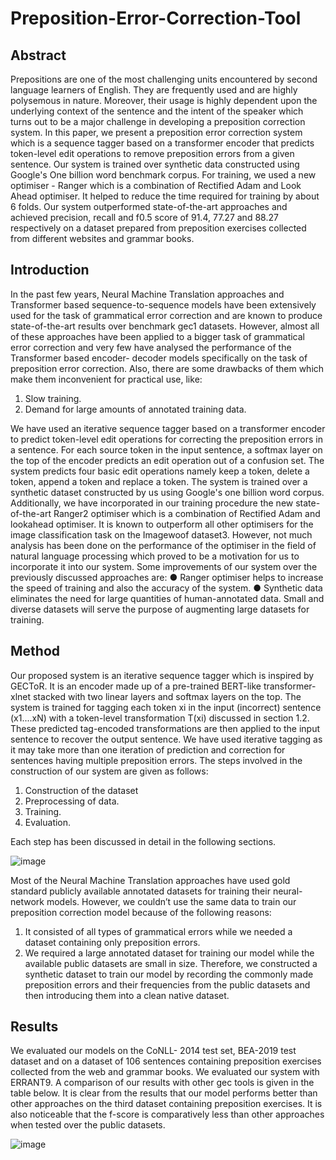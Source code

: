 # Preposition-Error-Correction-Tool

## Abstract

Prepositions are one of the most challenging units encountered by second language learners of English. They are
frequently used and are highly polysemous in nature. Moreover, their usage is highly dependent upon the underlying
context of the sentence and the intent of the speaker which turns out to be a major challenge in developing a
preposition correction system. In this paper, we present a preposition error correction system which is a sequence
tagger based on a transformer encoder that predicts token-level edit operations to remove preposition errors from a
given sentence. Our system is trained over synthetic data constructed using Google's One billion word benchmark
corpus. For training, we used a new optimiser - Ranger which is a combination of Rectified Adam and Look Ahead
optimiser. It helped to reduce the time required for training by about 6 folds. Our system outperformed
state-of-the-art approaches and achieved precision, recall and f0.5 score of 91.4, 77.27 and 88.27 respectively on a
dataset prepared from preposition exercises collected from different websites and grammar books.


## Introduction

In the past few years, Neural Machine Translation approaches and Transformer based sequence-to-sequence models have been extensively used for the task of grammatical error correction and are known to produce state-of-the-art results over benchmark gec1 datasets. However, almost all of these approaches have been applied to a bigger task of grammatical error correction and very few have analysed the performance of the Transformer based encoder- decoder models specifically on the task of preposition error correction. Also, there are some drawbacks of them which make them inconvenient for practical use, like:
1. Slow training.
2. Demand for large amounts of annotated training data.
 
 We have used an iterative sequence tagger based on a transformer encoder to predict token-level edit operations for correcting the preposition errors in a sentence. For each source token in the input sentence, a softmax layer on the top of the encoder predicts an edit operation out of a confusion set. The system predicts four basic edit operations namely keep a token, delete a token, append a token and replace a token. The system is trained over a synthetic dataset constructed by us using Google's one billion word corpus. Additionally, we have incorporated in our training procedure the new state-of-the-art Ranger2 optimiser which is a combination of Rectified Adam and lookahead optimiser. It is known to outperform all other optimisers for the image classification task on the Imagewoof dataset3. However, not much analysis has been done on the performance of the optimiser in the field of natural language processing which proved to be a motivation for us to incorporate it into our system.
Some improvements of our system over the previously discussed approaches are:
● Ranger optimiser helps to increase the speed of training and also the accuracy of the system.
● Synthetic data eliminates the need for large quantities of human-annotated data. Small and diverse datasets will serve the purpose of augmenting large datasets for training.


## Method

Our proposed system is an iterative sequence tagger which is inspired by GECToR. It is an encoder made up of a pre-trained BERT-like transformer- xlnet stacked with two linear layers and softmax layers on the top. The system is trained for tagging each token xi in the input (incorrect) sentence (x1....xN) with a token-level transformation T(xi) discussed in section 1.2. These predicted tag-encoded transformations are then applied to the input sentence to recover the output sentence. We have used iterative tagging as it may take more than one iteration of prediction and correction for sentences having multiple preposition errors. The steps involved in the construction of our system are given as follows:
1. Construction of the dataset
2. Preprocessing of data.
3. Training.
4. Evaluation.

Each step has been discussed in detail in the
following sections.

![image](https://github.com/NalinC2002/Preposition-Error-Correction-Tool/assets/76205943/336ca1fc-3db0-4dd2-9712-fe12dcdd16fe)

Most of the Neural Machine Translation approaches have used gold standard publicly available annotated datasets for training their neural-network models. However, we couldn’t use the same data to train our preposition correction model because of the following reasons:
1. It consisted of all types of grammatical errors while we needed a dataset containing only preposition errors.
2. We required a large annotated dataset for training our model while the available public datasets are small in size. Therefore, we constructed a synthetic dataset to train our model by recording the commonly made preposition errors and their frequencies from the public datasets and then introducing them into a clean native dataset.


## Results

We evaluated our models on the CoNLL- 2014 test set, BEA-2019 test dataset and on a dataset of 106 sentences containing preposition exercises collected from the web and grammar books. We evaluated our system with ERRANT9. A comparison of our results with other gec tools is given in the table below. It is clear from the results that our model performs better than other approaches on the third dataset containing preposition exercises. It is also noticeable that the f-score is comparatively less than other approaches when tested over the public datasets. 

![image](https://github.com/NalinC2002/Preposition-Error-Correction-Tool/assets/76205943/f76bbe51-24d2-4412-8f65-2b19259643e4)

